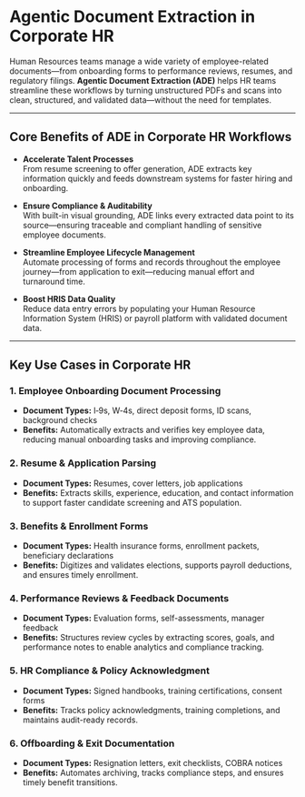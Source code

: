 # Agentic Document Extraction in Corporate HR

Human Resources teams manage a wide variety of employee-related documents—from onboarding forms to performance reviews, resumes, and regulatory filings. **Agentic Document Extraction (ADE)** helps HR teams streamline these workflows by turning unstructured PDFs and scans into clean, structured, and validated data—without the need for templates.

---

## Core Benefits of ADE in Corporate HR Workflows

- **Accelerate Talent Processes**  
  From resume screening to offer generation, ADE extracts key information quickly and feeds downstream systems for faster hiring and onboarding.

- **Ensure Compliance & Auditability**  
  With built-in visual grounding, ADE links every extracted data point to its source—ensuring traceable and compliant handling of sensitive employee documents.

- **Streamline Employee Lifecycle Management**  
  Automate processing of forms and records throughout the employee journey—from application to exit—reducing manual effort and turnaround time.

- **Boost HRIS Data Quality**  
  Reduce data entry errors by populating your Human Resource Information System (HRIS) or payroll platform with validated document data.

---

## Key Use Cases in Corporate HR

### 1. Employee Onboarding Document Processing  
- **Document Types:** I‑9s, W‑4s, direct deposit forms, ID scans, background checks  
- **Benefits:** Automatically extracts and verifies key employee data, reducing manual onboarding tasks and improving compliance.

### 2. Resume & Application Parsing  
- **Document Types:** Resumes, cover letters, job applications  
- **Benefits:** Extracts skills, experience, education, and contact information to support faster candidate screening and ATS population.

### 3. Benefits & Enrollment Forms  
- **Document Types:** Health insurance forms, enrollment packets, beneficiary declarations  
- **Benefits:** Digitizes and validates elections, supports payroll deductions, and ensures timely enrollment.

### 4. Performance Reviews & Feedback Documents  
- **Document Types:** Evaluation forms, self-assessments, manager feedback  
- **Benefits:** Structures review cycles by extracting scores, goals, and performance notes to enable analytics and compliance tracking.

### 5. HR Compliance & Policy Acknowledgment  
- **Document Types:** Signed handbooks, training certifications, consent forms  
- **Benefits:** Tracks policy acknowledgments, training completions, and maintains audit-ready records.

### 6. Offboarding & Exit Documentation  
- **Document Types:** Resignation letters, exit checklists, COBRA notices  
- **Benefits:** Automates archiving, tracks compliance steps, and ensures timely benefit transitions.
